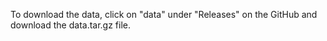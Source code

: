 
To download the data, click on "data" under "Releases" on the GitHub and download the data.tar.gz file.
